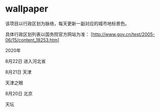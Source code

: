 # wallpaper

该项目以行政区划为脉络，每天更新一副对应的城市地标景色。

具体行政区划列表以国务院官方网站为准： [http://www.gov.cn/test/2005-06/15/content_18253.htm]

2020年

8月22日 进入河北省


8月21日 天津

天津之眼

8月20日 北京

天坛
